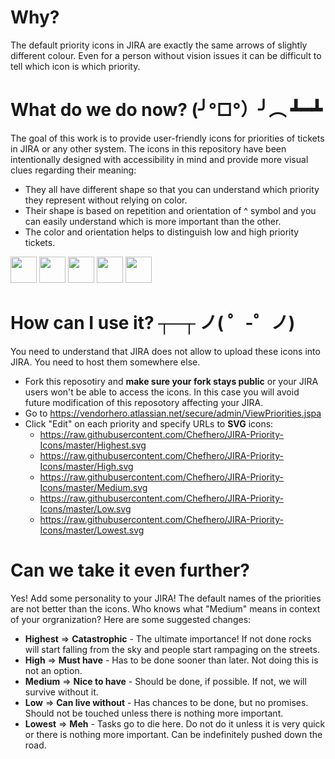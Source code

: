 # Why?
The default priority icons in JIRA are exactly the same arrows of slightly different colour. Even for a person without vision issues it can be difficult to tell which icon is which priority.

# What do we do now? (╯°□°）╯︵ ┻━┻ 

The goal of this work is to provide user-friendly icons for priorities of tickets in JIRA or any other system. The icons in this repository have been intentionally designed with accessibility in mind and provide more visual clues regarding their meaning:
* They all have different shape so that you can understand which priority they represent without relying on color.
* Their shape is based on repetition and orientation of ^ symbol and you can easily understand which is more important than the other.
* The color and orientation helps to distinguish low and high priority tickets.

<span>
<image  height="42" src="./Highest.svg"/>
<image  height="42" src="./High.svg"/>
<image  height="42" src="./Medium.svg"/>
<image  height="42" src="./Low.svg"/>
<image  height="42" src="./Lowest.svg"/>
</span>

# How can I use it? ┬─┬ ノ( ゜-゜ノ)
You need to understand that JIRA does not allow to upload these icons into JIRA. You need to host them somewhere else.
* Fork this reposotiry and **make sure your fork stays public** or your JIRA users won't be able to access the icons. In this case you will avoid future modification of this reposotory affecting your JIRA.
* Go to https://vendorhero.atlassian.net/secure/admin/ViewPriorities.jspa
* Click "Edit" on each priority and specify URLs to **SVG** icons:
    * https://raw.githubusercontent.com/Chefhero/JIRA-Priority-Icons/master/Highest.svg
    * https://raw.githubusercontent.com/Chefhero/JIRA-Priority-Icons/master/High.svg
    * https://raw.githubusercontent.com/Chefhero/JIRA-Priority-Icons/master/Medium.svg
    * https://raw.githubusercontent.com/Chefhero/JIRA-Priority-Icons/master/Low.svg
    * https://raw.githubusercontent.com/Chefhero/JIRA-Priority-Icons/master/Lowest.svg

# Can we take it even further?
Yes! Add some personality to your JIRA! The default names of the priorities are not better than the icons. Who knows what "Medium" means in context of your orgranization? Here are some suggested changes:
* **Highest** => **Catastrophic** - The ultimate importance! If not done rocks will start falling from the sky and people start rampaging on the streets.	
* **High** => **Must have** - Has to be done sooner than later. Not doing this is not an option.	
* **Medium** => **Nice to have**	- Should be done, if possible. If not, we will survive without it.
* **Low** => **Can live without** - Has chances to be done, but no promises. Should not be touched unless there is nothing more important.	
* **Lowest** => **Meh** - Tasks go to die here. Do not do it unless it is very quick or there is nothing more important. Can be indefinitely pushed down the road.	
